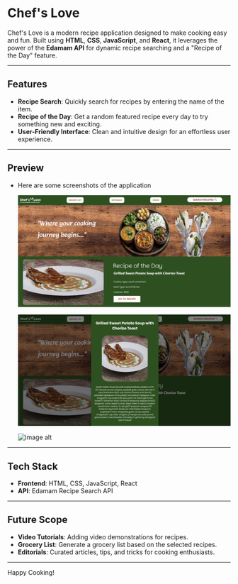 # Chef's Love

Chef's Love is a modern recipe application designed to make cooking easy and fun. Built using **HTML**, **CSS**, **JavaScript**, and **React**, it leverages the power of the **Edamam API** for dynamic recipe searching and a "Recipe of the Day" feature.

---

## Features

- **Recipe Search**: Quickly search for recipes by entering the name of the item.
- **Recipe of the Day**: Get a random featured recipe every day to try something new and exciting.
- **User-Friendly Interface**: Clean and intuitive design for an effortless user experience.

---

## Preview

- Here are some screenshots of the application
  
  ![image alt](https://github.com/ManushreeGrover/RecipeApp/blob/main/home%20page.png?raw=true)
  
  ![image alt](https://github.com/ManushreeGrover/RecipeApp/blob/e57277d21aae3f913a9c3632925b9c9d4e574620/recipeOfTheDay.png)

  ![image alt](https://github.com/ManushreeGrover/RecipeApp/blob/main/search.png?raw=true)
---

## Tech Stack

- **Frontend**: HTML, CSS, JavaScript, React
- **API**: Edamam Recipe Search API

---

## Future Scope

- **Video Tutorials**: Adding video demonstrations for recipes.
- **Grocery List**: Generate a grocery list based on the selected recipes.
- **Editorials**: Curated articles, tips, and tricks for cooking enthusiasts.

---
Happy Cooking!
